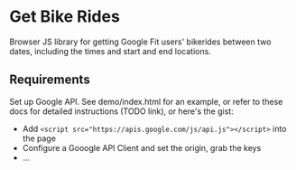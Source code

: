 # Get Bike Rides

Browser JS library for getting Google Fit users' bikerides between two dates, including the times and start and end locations.

## Requirements

Set up Google API. See demo/index.html for an example, or refer to these docs for detailed instructions (TODO link), or here's the gist:

 - Add `<script src="https://apis.google.com/js/api.js"></script>` into the page
 - Configure a Gooogle API Client and set the origin, grab the keys
 - ...